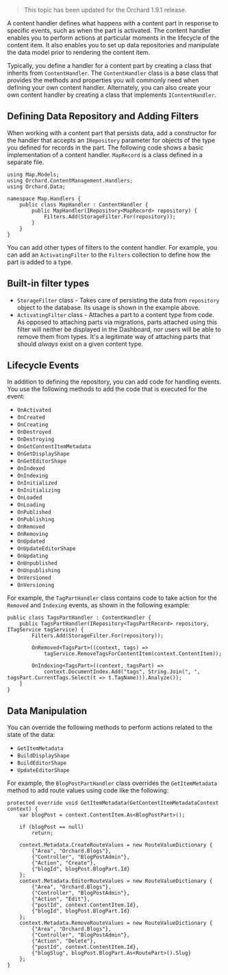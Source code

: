 > This topic has been updated for the Orchard 1.9.1 release.

A content handler defines what happens with a content part in response to specific events, such as when the part is activated. The content handler enables you to perform actions at particular moments in the lifecycle of the content item. It also enables you to set up data repositories and manipulate the data model prior to rendering the content item.

Typically, you define a handler for a content part by creating a class that inherits from `ContentHandler`. The `ContentHandler` class is a base class that provides the methods and properties you will commonly need when defining your own content handler. Alternately, you can also create your own content handler by creating a class that implements `IContentHandler`.

## Defining Data Repository and Adding Filters

When working with a content part that persists data, add a constructor for the handler that accepts an `IRepository` parameter for objects of the type you defined for records in the part. The following code shows a basic implementation of a content handler. `MapRecord` is a class defined in a separate file.

    
    using Map.Models;
    using Orchard.ContentManagement.Handlers;
    using Orchard.Data;
    
    namespace Map.Handlers {
        public class MapHandler : ContentHandler {
            public MapHandler(IRepository<MapRecord> repository) {
                Filters.Add(StorageFilter.For(repository));
            }
        }
    }

You can add other types of filters to the content handler. For example, you can add an `ActivatingFilter` to the `Filters` collection to define how the part is added to a type.

## Built-in filter types

* `StorageFilter` class - Takes care of persisting the data from `repository` object to the database. Its usage is shown in the example above.
* `ActivatingFilter` class - Attaches a part to a content type from code. As opposed to attaching parts via migrations, parts attached using this filter will neither be displayed in the Dashboard, nor users will be able to remove them from types. It's a legitimate way of attaching parts that should *always* exist on a given content type.

## Lifecycle Events

In addition to defining the repository, you can add code for handling events. You use the following methods to add the code that is executed for the event:

* `OnActivated`
* `OnCreated`
* `OnCreating`
* `OnDestroyed`
* `OnDestroying`
* `OnGetContentItemMetadata`
* `OnGetDisplayShape`
* `OnGetEditorShape`
* `OnIndexed`
* `OnIndexing`
* `OnInitialized`
* `OnInitializing`
* `OnLoaded`
* `OnLoading`
* `OnPublished`
* `OnPublishing`
* `OnRemoved`
* `OnRemoving`
* `OnUpdated`
* `OnUpdateEditorShape`
* `OnUpdating`
* `OnUnpublished`
* `OnUnpublishing`
* `OnVersioned`
* `OnVersioning`

For example, the `TagPartHandler` class contains code to take action for the `Removed` and `Indexing` events, as shown in the following example:

    
    public class TagsPartHandler : ContentHandler {
        public TagsPartHandler(IRepository<TagsPartRecord> repository, ITagService tagService) {
            Filters.Add(StorageFilter.For(repository));
     
            OnRemoved<TagsPart>((context, tags) => 
                tagService.RemoveTagsForContentItem(context.ContentItem));
    
            OnIndexing<TagsPart>((context, tagsPart) => 
                context.DocumentIndex.Add("tags", String.Join(", ", tagsPart.CurrentTags.Select(t => t.TagName))).Analyze());
        }
    }


## Data Manipulation

You can override the following methods to perform actions related to the state of the data:

* `GetItemMetadata`
* `BuildDisplayShape`
* `BuildEditorShape`
* `UpdateEditorShape`

For example, the `BlogPostPartHandler` class overrides the `GetItemMetadata` method to add route values using code like the following:

    
    protected override void GetItemMetadata(GetContentItemMetadataContext context) {
        var blogPost = context.ContentItem.As<BlogPostPart>();
                
        if (blogPost == null)
            return;
    
        context.Metadata.CreateRouteValues = new RouteValueDictionary {
            {"Area", "Orchard.Blogs"},
            {"Controller", "BlogPostAdmin"},
            {"Action", "Create"},
            {"blogId", blogPost.BlogPart.Id}
        };
        context.Metadata.EditorRouteValues = new RouteValueDictionary {
            {"Area", "Orchard.Blogs"},
            {"Controller", "BlogPostAdmin"},
            {"Action", "Edit"},
            {"postId", context.ContentItem.Id},
            {"blogId", blogPost.BlogPart.Id}
        };
        context.Metadata.RemoveRouteValues = new RouteValueDictionary {
            {"Area", "Orchard.Blogs"},
            {"Controller", "BlogPostAdmin"},
            {"Action", "Delete"},
            {"postId", context.ContentItem.Id},
            {"blogSlug", blogPost.BlogPart.As<RoutePart>().Slug}
        };
    }


